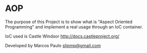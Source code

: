 AOP
===
The purpose of this Project is to show what is "Aspect Oriented Programming" and implement a real usage through an IoC container.

IoC used is Castle Windsor
http://docs.castleproject.org/


Developed by Marcos Paulo
slipmp@gmail.com
